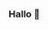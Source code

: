### Hallo 👋

<!--
**makhalibagas/makhalibagas** is a ✨ _special_ ✨ repository because its `README.md` (this file) appears on your GitHub profile.
Here are some ideas to get you started:

# Hallo Semua, Saya Bagas Makhali
Sekarang saya lagi fokus mendalami pemrogaman tentang android developer menggunakan bahasa java dan kotlin, saya suka share tentang android di [Medium.com]{https://medium.com/@makhalibagas}, Saya seorang yang fokus apabila saya benar-benar senang dalam menjalaninya dan saya senang mendalami tentang android developer.

Sekian terima kasih, dan jangan lupa follow github saya :tada:
- 🔭 I’m currently working on ...
- 🌱 I’m currently learning ...
- 👯 I’m looking to collaborate on ...
- 🤔 I’m looking for help with ...
- 💬 Ask me about ...
- 📫 How to reach me: ...
- 😄 Pronouns: ...
- ⚡ Fun fact: ...
-->
